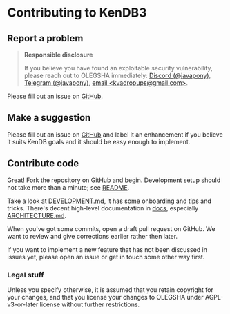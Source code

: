 # Contributing to KenDB3


## Report a problem

> **Responsible disclosure**
>
> If you believe you have found an exploitable security vulnerability, please reach out to OLEGSHA immediately:
> [Discord (@javapony)](https://discordapp.com/users/274586911094341632),
> [Telegram (@javapony)](https://t.me/javapony),
> [email &lt;kvadropups@gmail.com&gt;](mailto:kvadropups@gmail.com).

Please fill out an issue on [GitHub](https://github.com/OLEGSHA/KenDB3/issues).


## Make a suggestion

Please fill out an issue on [GitHub](https://github.com/OLEGSHA/KenDB3/issues) and label it an enhancement if you believe it suits KenDB goals and it should be easy enough to implement.


## Contribute code

Great! Fork the repository on GitHub and begin. Development setup should not take more than a minute; see [README](../README.md#developer-setup).

Take a look at [DEVELOPMENT.md](DEVELOPMENT.md), it has some onboarding and tips and tricks. There's decent high-level documentation in [docs](.), especially [ARCHITECTURE.md](ARCHITECTURE.md).

When you've got some commits, open a draft pull request on GitHub. We want to review and give corrections earlier rather then later.

If you want to implement a new feature that has not been discussed in issues yet, please open an issue or get in touch some other way first.


### Legal stuff

Unless you specify otherwise, it is assumed that you retain copyright for your changes, and that you license your changes to OLEGSHA under AGPL-v3-or-later license without further restrictions.
